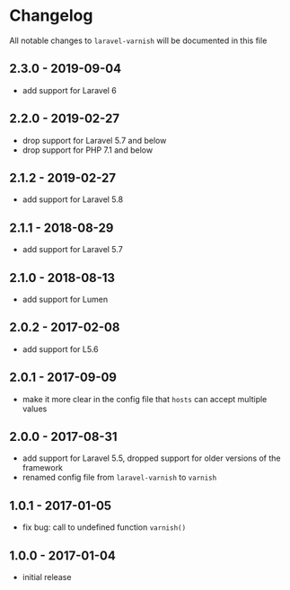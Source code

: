# Changelog

All notable changes to `laravel-varnish` will be documented in this file

## 2.3.0 - 2019-09-04

- add support for Laravel 6

## 2.2.0 - 2019-02-27

- drop support for Laravel 5.7 and below
- drop support for PHP 7.1 and below

## 2.1.2 - 2019-02-27

- add support for Laravel 5.8

## 2.1.1 - 2018-08-29

- add support for Laravel 5.7

## 2.1.0 - 2018-08-13

- add support for Lumen

## 2.0.2 - 2017-02-08

- add support for L5.6

## 2.0.1 - 2017-09-09

- make it more clear in the config file that `hosts` can accept multiple values

## 2.0.0 - 2017-08-31

- add support for Laravel 5.5, dropped support for older versions of the framework
- renamed config file from `laravel-varnish` to `varnish`

## 1.0.1 - 2017-01-05

- fix bug: call to undefined function `varnish()`

## 1.0.0 - 2017-01-04

- initial release
